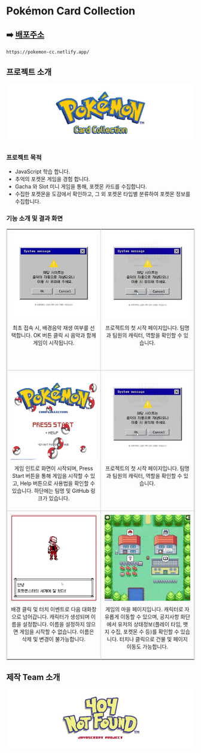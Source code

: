 # Pokémon Card Collection

## ➡️ [배포주소](https://pokemon-cc.netlify.app/)

```bash
https://pokemon-cc.netlify.app/
```

## 프로젝트 소개

![팀로고](/public/readme/gamelogo.png)

### 프로젝트 목적

- JavaScript 학습 합니다.
- 추억의 포켓몬 게임을 경험 합니다.
- Gacha 와 Slot 미니 게임을 통해, 포켓몬 카드를 수집합니다.
- 수집한 포켓몬을 도감에서 확인하고, 그 외 포켓몬 타입별 분류하여 포켓몬 정보를 수집합니다.

### 기능 소개 및 결과 화면

<table style="width: 100%; border-collapse: collapse; table-layout: fixed; border: 2px solid #ccc;">
  <tr style="border-bottom: 1px solid #ccc;">
    <td style="width: 50%; border-right: 1px solid #ccc; text-align: center; vertical-align: top; padding: 10px;">
      <div style="width: 100%; aspect-ratio: 1/1; overflow: hidden;">
        <img src="/public/readme/game1.jpg" alt="게임화면1"
             style="width: 100%; height: 100%; object-fit: cover;" />
      </div>
      <p style="font-size: 14px; margin-top: 12px; min-height: 100px;">
        최초 접속 시, 배경음악 재생 여부를 선택합니다. OK 버튼 클릭 시 음악과 함께 게임이 시작됩니다.
      </p>
    </td>
    <td style="width: 50%; text-align: center; vertical-align: top; padding: 10px;">
      <div style="width: 100%; aspect-ratio: 1/1; overflow: hidden;">
        <img src="/public/readme/game2.webp" alt="게임화면2"
             style="width: 100%; height: 100%; object-fit: cover;" />
      </div>
      <p style="font-size: 14px; margin-top: 12px; min-height: 100px;">
        프로젝트의 첫 시작 페이지입니다. 팀명과 팀원의 캐릭터, 역할을 확인할 수 있습니다.
      </p>
    </td>
  </tr>

  <tr style="border-bottom: 1px solid #ccc;">
    <td style="width: 50%; border-right: 1px solid #ccc; text-align: center; vertical-align: top; padding: 10px;">
      <div style="width: 100%; aspect-ratio: 1/1; overflow: hidden;">
        <img src="/public/readme/game3.webp" alt="게임화면3"
             style="width: 100%; height: 100%; object-fit: cover;" />
      </div>
      <p style="font-size: 14px; margin-top: 12px; min-height: 100px;">
        게임 인트로 화면이 시작되며, Press Start 버튼을 통해 게임을 시작할 수 있고,
        Help 버튼으로 사용법을 확인할 수 있습니다. 하단에는 팀명 및 GitHub 링크가 있습니다.
      </p>
    </td>
    <td style="width: 50%; text-align: center; vertical-align: top; padding: 10px;">
      <div style="width: 100%; aspect-ratio: 1/1; overflow: hidden;">
        <img src="/public/readme/game2.webp" alt="게임화면2 복제"
             style="width: 100%; height: 100%; object-fit: cover;" />
      </div>
      <p style="font-size: 14px; margin-top: 12px; min-height: 100px;">
        프로젝트의 첫 시작 페이지입니다. 팀명과 팀원의 캐릭터, 역할을 확인할 수 있습니다.
      </p>
    </td>
  </tr>

  <tr>
    <td style="width: 50%; border-right: 1px solid #ccc; text-align: center; vertical-align: top; padding: 10px;">
      <div style="width: 100%; aspect-ratio: 1/1; overflow: hidden;">
        <img src="/public/readme/game4.webp" alt="게임화면4"
             style="width: 100%; height: 100%; object-fit: cover;" />
      </div>
      <p style="font-size: 14px; margin-top: 12px; min-height: 100px;">
        배경 클릭 및 터치 이벤트로 다음 대화창으로 넘어갑니다. 캐릭터가 생성되며 이름을 설정합니다.
        이름을 설정하지 않으면 게임을 시작할 수 없습니다. 이름은 삭제 및 변경이 불가능합니다.
      </p>
    </td>
    <td style="width: 50%; text-align: center; vertical-align: top; padding: 10px;">
      <div style="width: 100%; aspect-ratio: 1/1; overflow: hidden;">
        <img src="/public/readme/game5.webp" alt="게임화면5"
             style="width: 100%; height: 100%; object-fit: cover;" />
      </div>
      <p style="font-size: 14px; margin-top: 12px; min-height: 100px;">
        게임의 마을 페이지입니다. 캐릭터로 자유롭게 이동할 수 있으며,
        공지사항 화단에서 유저의 상태정보(플레이 타임, 뱃지 수집, 포켓몬 수 등)를 확인할 수 있습니다.
        터치나 클릭으로 건물 및 페이지 이동도 가능합니다.
      </p>
    </td>
  </tr>
</table>

## 제작 Team 소개

![팀로고](/public/readme/teamlogo.png)
